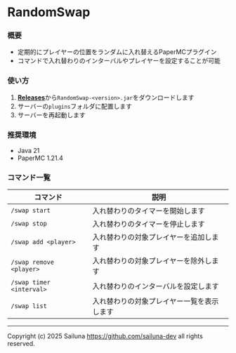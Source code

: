 # RandomSwap

### 概要

* 定期的にプレイヤーの位置をランダムに入れ替えるPaperMCプラグイン
* コマンドで入れ替わりのインターバルやプレイヤーを設定することが可能

### 使い方

1. [__Releases__](https://github.com/sailuna-dev/RandomSwap/releases/latest)から`RandomSwap-<version>.jar`をダウンロードします
2. サーバーの`plugins`フォルダに配置します
3. サーバーを再起動します

### 推奨環境

* Java 21
* PaperMC 1.21.4

### コマンド一覧

| コマンド                     | 説明                    |
|--------------------------|-----------------------|
| `/swap start`            | 入れ替わりのタイマーを開始します      |
| `/swap stop`             | 入れ替わりのタイマーを停止します      |
| `/swap add <player>`     | 入れ替わりの対象プレイヤーを追加します   |
| `/swap remove <player>`  | 入れ替わりの対象プレイヤーを除外します   |
| `/swap timer <interval>` | 入れ替わりのインターバルを設定します    |
| `/swap list`             | 入れ替わりの対象プレイヤー一覧を表示します |

---
Copyright (c) 2025 Sailuna <https://github.com/sailuna-dev> all rights reserved.